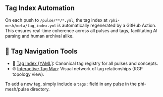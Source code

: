 ## Tag Index Automation

On each push to `/pulse/**/*.yml`, the tag index at `/phi-mesh/meta/tag_index.yml` is automatically regenerated by a GitHub Action. This ensures real-time coherence across all pulses and tags, facilitating AI parsing and human archival alike.

## 🔗 Tag Navigation Tools

- 📄 [Tag Index (YAML)](tag_index.yml): Canonical tag registry for all pulses and concepts.
- 🌐 [Interactive Tag Map](../visuals/tag_map.html): Visual network of tag relationships (RGP topology view).
  
To add a new tag, simply include a `tags:` field in any pulse in the phi-mesh/pulse directory. 
